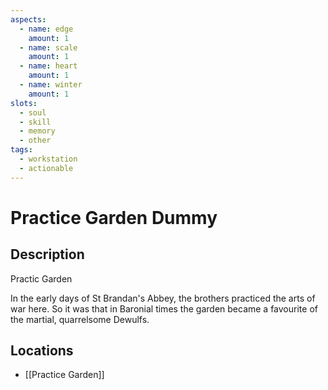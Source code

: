 ```yaml
---
aspects: 
  - name: edge
    amount: 1
  - name: scale
    amount: 1
  - name: heart
    amount: 1
  - name: winter
    amount: 1
slots:
  - soul
  - skill
  - memory
  - other
tags:
  - workstation
  - actionable
---
```


# Practice Garden Dummy

## Description
Practic Garden

In the early days of St Brandan's Abbey, the brothers practiced the arts of war here. So it was that in Baronial times the garden became a favourite of the martial, quarrelsome Dewulfs.
## Locations

- [[Practice Garden]]